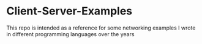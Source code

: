 # Client-Server-Examples

This repo is intended as a reference for some networking examples I wrote in different programming languages over the years
